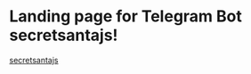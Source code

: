 # Landing page for Telegram Bot secretsantajs!

[secretsantajs](https://github.com/ndaljr/secretsantajs)

